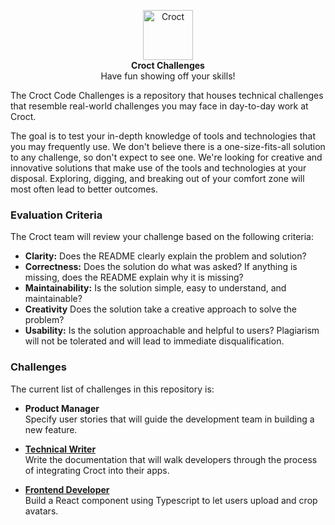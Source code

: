 <p align="center">
    <a href="https://croct.com">
      <img src="https://cdn.croct.io/brand/logo/repo-icon-green.svg" alt="Croct" height="80"/>
    </a>
    <br />
    <strong>Croct Challenges</strong>
    <br />
    Have fun showing off your skills!
</p>

The Croct Code Challenges is a repository that houses technical challenges that resemble real-world challenges you may face in day-to-day work at Croct.

The goal is to test your in-depth knowledge of tools and technologies that you may frequently use. We don't believe there is a one-size-fits-all solution to any challenge, so don't expect to see one. We're looking for creative and innovative solutions that make use of the tools and technologies at your disposal. Exploring, digging, and breaking out of your comfort zone will most often lead to better outcomes.

### Evaluation Criteria

The Croct team will review your challenge based on the following criteria:

- **Clarity:** Does the README clearly explain the problem and solution?
- **Correctness:** Does the solution do what was asked? If anything is missing, does the README explain why it is missing?
- **Maintainability:** Is the solution simple, easy to understand, and maintainable?
- **Creativity** Does the solution take a creative approach to solve the problem?
- **Usability:** Is the solution approachable and helpful to users? Plagiarism will not be tolerated and will lead to immediate disqualification.

### Challenges

The current list of challenges in this repository is:

- **Product Manager**  
Specify user stories that will guide the development team in building a new feature.

- [**Technical Writer**](/technical-writer)  
Write the documentation that will walk developers through the process of integrating Croct into their apps.

- [**Frontend Developer**](/frontend-developer)  
Build a React component using Typescript to let users upload and crop avatars.